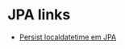 # JPA links

* [Persist localdatetime em JPA](https://www.thoughts-on-java.org/persist-localdate-localdatetime-jpa/)
